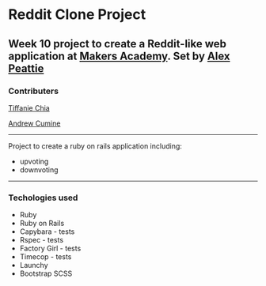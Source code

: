 # Reddit Clone Project

## Week 10 project to create a Reddit-like web application at [Makers Academy](http://www.makersacademy.com). Set by [Alex Peattie](https://github.com/alexpeattie)

### Contributers

[Tiffanie Chia](https://github.com/tiffaniechia)

[Andrew Cumine](https://github.com/ajcumine)

---

Project to create a ruby on rails application including:

* upvoting
* downvoting

---

### Techologies used

* Ruby
* Ruby on Rails
* Capybara - tests
* Rspec - tests
* Factory Girl - tests
* Timecop - tests
* Launchy
* Bootstrap SCSS